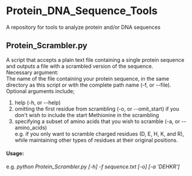 # Protein_DNA_Sequence_Tools
A repository for tools to analyze protein and/or DNA sequences

## Protein_Scrambler.py
A script that accepts a plain text file containing a single protein sequence and outputs a file with a scrambled version of the sequence.  
Necessary argument:  
The name of the file containing your protein sequence, in the same directory as this script or with the complete path name (-f, or --file).  
Optional arguments include;  
1) help (-h, or --help)
2) omitting the first residue from scrambling (-o, or --omit_start) if you don't wish to include the start Methionine in the scrambling  
3) specifying a subset of amino acids that you wish to scramble (-a, or --amino_acids)  
e.g. if you only want to scramble charged residues (D, E, H, K, and R), while maintaining other types of residues at their original positions.

#### Usage:
e.g. _python Protein_Scrambler.py [-h] -f sequence.txt [-o] [-a 'DEHKR']_
